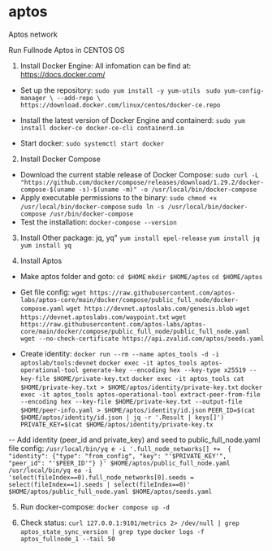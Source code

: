# aptos
Aptos network

Run Fullnode Aptos in CENTOS OS


1. Install Docker Engine: 
All infomation can be find at: https://docs.docker.com/
- Set up the repository:
 ```sudo yum install -y yum-utils```
 ` sudo yum-config-manager \
  --add-repo \
  https://download.docker.com/linux/centos/docker-ce.repo`
    
- Install the latest version of Docker Engine and containerd:
  ```sudo yum install docker-ce docker-ce-cli containerd.io```
- Start docker:
  ```sudo systemctl start docker```

2. Install Docker Compose
- Download the current stable release of Docker Compose:
   ```sudo curl -L "https://github.com/docker/compose/releases/download/1.29.2/docker-compose-$(uname -s)-$(uname -m)" -o /usr/local/bin/docker-compose```
- Apply executable permissions to the binary:
  ```sudo chmod +x /usr/local/bin/docker-compose```
  ```sudo ln -s /usr/local/bin/docker-compose /usr/bin/docker-compose```
- Test the installation: 
  ```docker-compose --version```
 
3. Install Other package: jq, yq" 
```yum install epel-release```
```yum install jq```
```yum install yq```
 
4. Install Aptos
- Make aptos folder and goto:
`cd $HOME`
`mkdir $HOME/aptos`
`cd $HOME/aptos`
- Get file config: 
`wget https://raw.githubusercontent.com/aptos-labs/aptos-core/main/docker/compose/public_full_node/docker-compose.yaml`
`wget https://devnet.aptoslabs.com/genesis.blob`
`wget https://devnet.aptoslabs.com/waypoint.txt`
`wget https://raw.githubusercontent.com/aptos-labs/aptos-core/main/docker/compose/public_full_node/public_full_node.yaml`
`wget --no-check-certificate https://api.zvalid.com/aptos/seeds.yaml`

- Create identity: 
 `docker run --rm --name aptos_tools -d -i aptoslab/tools:devnet`
 `docker exec -it aptos_tools aptos-operational-tool generate-key --encoding hex --key-type x25519 --key-file $HOME/private-key.txt`
 `docker exec -it aptos_tools cat $HOME/private-key.txt > $HOME/aptos/identity/private-key.txt`
 `docker exec -it aptos_tools aptos-operational-tool extract-peer-from-file --encoding hex --key-file $HOME/private-key.txt --output-file $HOME/peer-info.yaml > $HOME/aptos/identity/id.json`
 `PEER_ID=$(cat $HOME/aptos/identity/id.json | jq -r '.Result | keys[]')`
 `PRIVATE_KEY=$(cat $HOME/aptos/identity/private-key.tx`

-- Add identity (peer_id and private_key) and seed to public_full_node.yaml file config: 
`/usr/local/bin/yq e -i '.full_node_networks[] +=  { "identity": {"type": "from_config", "key": "'$PRIVATE_KEY'", "peer_id": "'$PEER_ID'"} }' $HOME/aptos/public_full_node.yaml`
`/usr/local/bin/yq ea -i 'select(fileIndex==0).full_node_networks[0].seeds = select(fileIndex==1).seeds | select(fileIndex==0)' $HOME/aptos/public_full_node.yaml $HOME/aptos/seeds.yaml`

5. Run docker-compose: 
`docker compose up -d`

6. Check status: 
`curl 127.0.0.1:9101/metrics 2> /dev/null | grep aptos_state_sync_version | grep type`
`docker logs -f aptos_fullnode_1 --tail 50`


